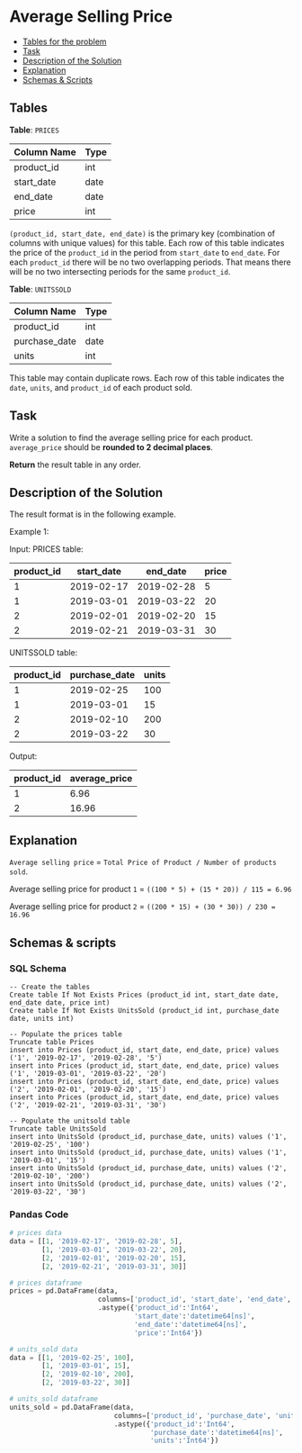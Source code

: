 # Average Selling Price

- [Tables for the problem](#tables)
- [Task](#task)
- [Description of the Solution](#description-of-the-solution)
- [Explanation](#explanation)
- [Schemas & Scripts](#schemas--scripts)

## Tables 

**Table**: `PRICES`

| Column Name | Type |
|-------------|------|
| product_id  | int  |
| start_date  | date |
| end_date    | date |
| price       | int  |

`(product_id, start_date, end_date)` is the primary key (combination of columns with unique values) for this table.
Each row of this table indicates the price of the `product_id` in the period from `start_date` to `end_date`.
For each `product_id` there will be no two overlapping periods. 
That means there will be no two intersecting periods for the same `product_id`.

**Table**: `UNITSSOLD`

| Column Name   | Type |
|---------------|------|
| product_id    | int  |
| purchase_date | date |
| units         | int  |

This table may contain duplicate rows.
Each row of this table indicates the `date`, `units`, and `product_id` of each product sold. 

## Task

Write a solution to find the average selling price for each product. 
`average_price` should be **rounded to 2 decimal places**.

**Return** the result table in any order.

## Description of the Solution ##

The result format is in the following example.

Example 1:

Input: 
PRICES table:

| product_id | start_date | end_date   | price |
|------------|------------|------------|-------|
| 1          | 2019-02-17 | 2019-02-28 | 5     |
| 1          | 2019-03-01 | 2019-03-22 | 20    |
| 2          | 2019-02-01 | 2019-02-20 | 15    |
| 2          | 2019-02-21 | 2019-03-31 | 30    |

UNITSSOLD table:

| product_id | purchase_date | units |
|------------|---------------|-------|
| 1          | 2019-02-25    | 100   |
| 1          | 2019-03-01    | 15    |
| 2          | 2019-02-10    | 200   |
| 2          | 2019-03-22    | 30    |

Output: 

| product_id | average_price |
|------------|---------------|
| 1          | 6.96          |
| 2          | 16.96         |

## Explanation ##

`Average selling price` = `Total Price of Product / Number of products sold`.

Average selling price for product `1` = `((100 * 5) + (15 * 20)) / 115 = 6.96`

Average selling price for product `2` = `((200 * 15) + (30 * 30)) / 230 = 16.96`

## Schemas & scripts

### SQL Schema

```genericsql
-- Create the tables
Create table If Not Exists Prices (product_id int, start_date date, end_date date, price int)
Create table If Not Exists UnitsSold (product_id int, purchase_date date, units int)
    
-- Populate the prices table
Truncate table Prices
insert into Prices (product_id, start_date, end_date, price) values ('1', '2019-02-17', '2019-02-28', '5')
insert into Prices (product_id, start_date, end_date, price) values ('1', '2019-03-01', '2019-03-22', '20')
insert into Prices (product_id, start_date, end_date, price) values ('2', '2019-02-01', '2019-02-20', '15')
insert into Prices (product_id, start_date, end_date, price) values ('2', '2019-02-21', '2019-03-31', '30')
    
-- Populate the unitsold table
Truncate table UnitsSold
insert into UnitsSold (product_id, purchase_date, units) values ('1', '2019-02-25', '100')
insert into UnitsSold (product_id, purchase_date, units) values ('1', '2019-03-01', '15')
insert into UnitsSold (product_id, purchase_date, units) values ('2', '2019-02-10', '200')
insert into UnitsSold (product_id, purchase_date, units) values ('2', '2019-03-22', '30')
```

### Pandas Code

```python
# prices data
data = [[1, '2019-02-17', '2019-02-28', 5], 
        [1, '2019-03-01', '2019-03-22', 20], 
        [2, '2019-02-01', '2019-02-20', 15], 
        [2, '2019-02-21', '2019-03-31', 30]]

# prices dataframe
prices = pd.DataFrame(data, 
                      columns=['product_id', 'start_date', 'end_date', 'price']) \
                      .astype({'product_id':'Int64', 
                               'start_date':'datetime64[ns]', 
                               'end_date':'datetime64[ns]', 
                               'price':'Int64'})

# units_sold data
data = [[1, '2019-02-25', 100], 
        [1, '2019-03-01', 15],
        [2, '2019-02-10', 200], 
        [2, '2019-03-22', 30]]

# units_sold dataframe
units_sold = pd.DataFrame(data, 
                          columns=['product_id', 'purchase_date', 'units']) \
                          .astype({'product_id':'Int64', 
                                   'purchase_date':'datetime64[ns]', 
                                   'units':'Int64'})
```